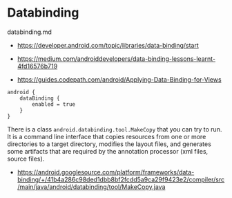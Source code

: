 
# Databinding

databinding.md

*   https://developer.android.com/topic/libraries/data-binding/start

*   https://medium.com/androiddevelopers/data-binding-lessons-learnt-4fd16576b719

*   https://guides.codepath.com/android/Applying-Data-Binding-for-Views


```
android {
    dataBinding {
        enabled = true
    }
}

```

There is a class `android.databinding.tool.MakeCopy` that you can try to run. It is a command line 
interface that copies resources from one or more directories to a target directory, modifies the layout files, and generates some artifacts that are required by the annotation processor (xml files, source files).

*   https://android.googlesource.com/platform/frameworks/data-binding/+/41b4a286c98ded1dbb8bf2fcdd5a9ca29f9423e2/compiler/src/main/java/android/databinding/tool/MakeCopy.java